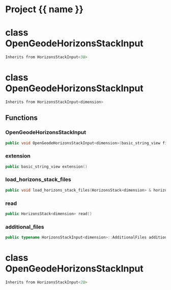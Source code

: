 <script setup>
import {useRoute} from 'vitepress'
const {path} = useRoute()
const tokens = path.split('/')
const words = tokens[2].split('-');
for (let i = 0; i < words.length; i++) {
    words[i] = words[i].charAt(0).toUpperCase() + words[i].slice(1);
    words[i] = words[i].replace('geode', 'Geode')
}
const name = words.join('-');
</script>
# Project {{ name }}

# class OpenGeodeHorizonsStackInput


```cpp
Inherits from HorizonsStackInput<3U>
```



# class OpenGeodeHorizonsStackInput


```cpp
Inherits from HorizonsStackInput<dimension>
```



## Functions

### OpenGeodeHorizonsStackInput

```cpp
public void OpenGeodeHorizonsStackInput<dimension>(basic_string_view filename)
```


### extension

```cpp
public basic_string_view extension()
```


### load_horizons_stack_files

```cpp
public void load_horizons_stack_files(HorizonsStack<dimension> & horizons_stack, basic_string_view directory)
```


### read

```cpp
public HorizonsStack<dimension> read()
```


### additional_files

```cpp
public typename HorizonsStackInput<dimension>::AdditionalFiles additional_files()
```




# class OpenGeodeHorizonsStackInput


```cpp
Inherits from HorizonsStackInput<2U>
```



